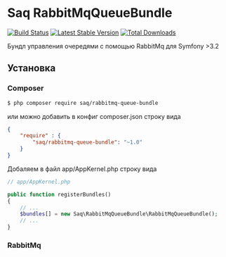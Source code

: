 Saq RabbitMqQueueBundle
=================
[![Build Status](https://travis-ci.org/saqot/RabbitMqQueueBundle.svg?branch=master)](http://travis-ci.org/saqot/RabbitMqQueueBundle)
[![Latest Stable Version](https://poser.pugx.org/saq/rabbitmq-queue-bundle/v/stable)](https://packagist.org/packages/saq/rabbitmq-queue-bundle)
[![Total Downloads](https://poser.pugx.org/saq/rabbitmq-queue-bundle/downloads)](https://packagist.org/packages/saq/rabbitmq-queue-bundle)

Бундл управления очередями c помощью RabbitMq для Symfony >3.2

Установка
------------

### Composer
```bash
$ php composer require saq/rabbitmq-queue-bundle
```
или можно добавить в конфиг composer.json строку вида
```json
{
    "require" : {
        "saq/rabbitmq-queue-bundle": "~1.0"
    }
}
```
Добаляем в файл app/AppKernel.php строку вида

```php
// app/AppKernel.php

public function registerBundles()
{
    // ...
    $bundles[] = new Saq\RabbitMqQueueBundle\RabbitMqQueueBundle();
    // ...
}
```

### RabbitMq

